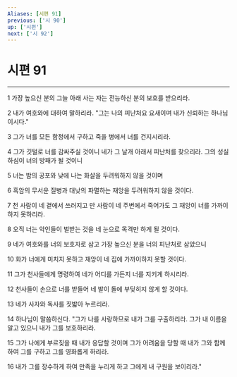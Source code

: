 ```yaml
---
Aliases: [시편 91]
previous: ['시 90']
up: ['시편']
next: ['시 92']
---
```

# 시편 91

***


1 가장 높으신 분의 그늘 아래 사는 자는 전능하신 분의 보호를 받으리라. 

2 내가 여호와에 대하여 말하리라. "그는 나의 피난처요 요새이며 내가 신뢰하는 하나님이시다." 

3 그가 너를 모든 함정에서 구하고 죽을 병에서 너를 건지시리라. 

4 그가 깃털로 너를 감싸주실 것이니 네가 그 날개 아래서 피난처를 찾으리라. 그의 성실하심이 너의 방패가 될 것이니 

5 너는 밤의 공포와 낮에 나는 화살을 두려워하지 않을 것이며 

6 흑암의 무서운 질병과 대낮의 파멸하는 재앙을 두려워하지 않을 것이다. 

7 천 사람이 네 곁에서 쓰러지고 만 사람이 네 주변에서 죽어가도 그 재앙이 너를 가까이하지 못하리라. 

8 오직 너는 악인들이 벌받는 것을 네 눈으로 목격만 하게 될 것이다. 

9 네가 여호와를 너의 보호자로 삼고 가장 높으신 분을 너의 피난처로 삼았으니 

10 화가 너에게 미치지 못하고 재앙이 네 집에 가까이하지 못할 것이다. 

11 그가 천사들에게 명령하여 네가 어디를 가든지 너를 지키게 하시리라. 

12 천사들이 손으로 너를 받들어 네 발이 돌에 부딪히지 않게 할 것이다. 

13 네가 사자와 독사를 짓밟아 누르리라. 

14 하나님이 말씀하신다. "그가 나를 사랑하므로 내가 그를 구출하리라. 그가 내 이름을 알고 있으니 내가 그를 보호하리라. 

15 그가 나에게 부르짖을 때 내가 응답할 것이며 그가 어려움을 당할 때 내가 그와 함께하여 그를 구하고 그를 영화롭게 하리라. 

16 내가 그를 장수하게 하여 만족을 누리게 하고 그에게 내 구원을 보이리라."
